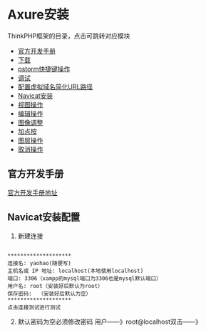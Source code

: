 # Axure安装

ThinkPHP框架的目录，点击可跳转对应模块

* [官方开发手册](#官方开发手册)
* [下载](#工具箱)
* [pstorm快捷键操作](#pstorm快捷键操作)
* [调试](#调试)
* [ 配置虚拟域名简化URL路径](#配置虚拟域名简化URL路径)
* [Navicat安装](#Navicat安装)
* [视图操作](#视图操作)
* [编辑操作](#编辑操作)
* [图像调整](#图像调整)
* [加点按](#加点按)
* [图层操作](#图层操作)
* [取消操作](#取消操作)

## 官方开发手册


[官方开发手册地址](https://www.kancloud.cn/manual/thinkphp5_1/353946)


## Navicat安装配置
1. 新建连接

```

********************
连接名: yaohao(随便写)
主机名或 IP 地址: localhost(本地使用localhost)
端口: 3306（xampp的mysql端口为3306也是mysql默认端口）
用户名: root（安装好后默认为root）
保存密码:  （安装好后默认为空）
********************
点击连接测试进行测试

```
2. 默认密码为空必须修改密码
用户——》root@localhost双击——》




